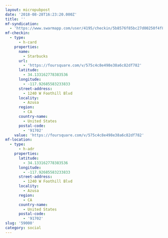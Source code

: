 ```yaml
---
layout: micropubpost
date: '2018-08-28T16:23:20.000Z'
title: ''
mf-syndication:
  - 'https://www.swarmapp.com/user/4195/checkin/5b8576f85bc27d00250f4f84'
mf-checkin:
  - type:
      - h-card
    properties:
      name:
        - Starbucks
      url:
        - 'https://foursquare.com/v/575c4c8e498e38a6c82df782'
      latitude:
        - 34.133162778383536
      longitude:
        - -117.92685583233833
      street-address:
        - 1240 W Foothill Blvd
      locality:
        - Azusa
      region:
        - CA
      country-name:
        - United States
      postal-code:
        - '91702'
    value: 'https://foursquare.com/v/575c4c8e498e38a6c82df782'
mf-location:
  - type:
      - h-adr
    properties:
      latitude:
        - 34.133162778383536
      longitude:
        - -117.92685583233833
      street-address:
        - 1240 W Foothill Blvd
      locality:
        - Azusa
      region:
        - CA
      country-name:
        - United States
      postal-code:
        - '91702'
slug: '59000'
category: social
---
```

